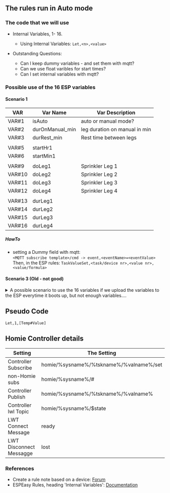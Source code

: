 ## The rules run in Auto mode

### The code that we will use

- Internal Variables, 1- 16.
    - Using Internal Variables: `Let,<n>,<value>`

- Outstanding Questions:
    - Can I keep dummy variables - and set them with mqtt?
    - Can we use float varibles for start times?
    - Can I set internal variables with mqtt?

### Possible use of the 16 ESP variables

#### Scenario 1

|VAR   |Var Name        | Var Description                 |   
|------|--------        |------------------------------   |  
|VAR#1 |isAuto          | auto or manual mode?            |    
|VAR#2 |durOnManual_min | leg duration on manual in min   |        
|VAR#3 |durRest_min     | Rest time between legs          |    
| | | |
|VAR#5 |startHr1        | |
|VAR#6 |startMin1       | |
| | | |
|VAR#9 |doLeg1          | Sprinkler Leg 1       |
|VAR#10|doLeg2          | Sprinkler Leg 2       |
|VAR#11|doLeg3          | Sprinkler Leg 3       |
|VAR#12|doLeg4          | Sprinkler Leg 4       |
| | | |
|VAR#13|durLeg1         | |
|VAR#14|durLeg2         | |
|VAR#15|durLeg3         | |
|VAR#16|durLeg4         | |

##### HowTo

- setting a Dummy field with mqtt:    
    `<MQTT subscribe template>/cmd -> event,<eventName>=<eventValue>`
    Then, in the ESP rules:
    `TaskValueSet,<task/device nr>,<value nr>,<value/formula> `

#### Scenario 3  (Old - not good)

<details>
<summary>A possible scenario to use the 16 variables if we upload the variables to the ESP everytime it boots up, but not enough variables.... </summary>



|VAR    |Var Name | Var Description       |   
|----   |-------- |---------------------- |  
|VAR#1  | Leg 1   | Sprinkler Leg 1       |
|VAR#2  | Leg 2   | Sprinkler Leg 2       |
|VAR#3  | Leg 3   | Sprinkler Leg 3       |
|VAR#4  | Leg 4   | Sprinkler Leg 4       |
|VAR#5  | ON dur  | on duration min       |
|VAR#7  | Day 1   | Day - Sunday          |  
|VAR#8  | Day 2   | Day - Monday          |  
|VAR#13 | Day 7   | Day - Saturday        |  
|VAR#14 |rest     | Rest time between legs|    
|VAR#15 |dur      | leg duration on       |        
|VAR#16 |auto     | auto or manual mode?  |    


Sprinklers currently on `Auto`, leg duration 14 min, rest between leg on's 20 min, sprinklel legs 1, 3. Current sprinkle time is 11 min. Do this programme on Sun, Tue, Thu, ...

| V1 | V2 | V3 | V4 | V5 | V6 | V7 | V8 | V9 | V10 | V11 | V12 | V13 | V14 | V15 | V16 |   
|:--:|:--:|:--:|:--:|:--:|:--:|:--:|:--:|:--:|:---:|:---:|:---:|:---:|:---:|:---:|:---:|
|  1 |    |  1 |    | 11 |    | 1  |    | 1  |     |  1  |     |  1  |  20 |  14 |  1  |      


Unresolved with this approach:

- var start1 // start time in the morning
- var start2 // start time in the eve
- can minutes of time be stored ie as 11 min?
- days - what about the other schedule, thus remove days from variables, and upload the day's schedule every day...   
- Can we upload the variables with mqtt? 

</details>


## Pseudo Code

```
Let,1,[Temp#Value]
```

## Homie Controller details

| Setting               | The Setting                             |
|---------------------  |-----------------------------------------|
|Controller Subscribe   | homie/%sysname%/%tskname%/%valname%/set |
| non-Homie subs        | homie/%sysname%/#                       |
|Controller Publish     | homie/%sysname%/%tskname%/%valname%     |
|Controller lwl Topic   | homie/%sysname%/$state |
|LWT Connect Message    | ready |
|LWT Disconnect Messagge| lost |

### References

- Create a rule note based on a device: [Forum](https://www.letscontrolit.com/forum/viewtopic.php?f=6&t=6832&p=37809&hilit=rule+set#p37809)
- ESPEasy Rules, heading 'Internal Variables': [Documentation](https://espeasy.readthedocs.io/en/latest/Rules/Rules.html#internal-variables)